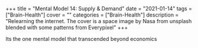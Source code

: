 +++
title = "Mental Model 14: Supply & Demand"
date = "2021-01-14"
tags = ["Brain-Health"]
cover = ""
categories = ["Brain-Health"]
description = "Relearning the internet. The cover is a space image by Nasa from unsplash blended with some patterns from Everypixel"
+++

Its the one mental model that transcended beyond economics
